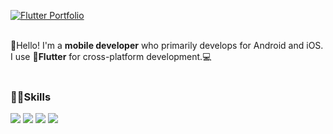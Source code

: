 [![Flutter Portfolio](https://img.shields.io/badge/Flutter_Portfolio-02569B?style=for-the-badge&logo=flutter&logoColor=white)](https://pshyomin.github.io)

 <br/>:wave:Hello! I'm a **mobile developer** who primarily develops for Android and iOS.
 <br/>I use **:rocket:Flutter** for cross-platform development.:computer:
 <br/>
 <br/>

  ### 👨‍💻Skills
  <img src="https://img.shields.io/badge/Flutter-02569B?style=flat&logo=Flutter&logoColor=white"/> <img src="https://img.shields.io/badge/C%23-239120?style=flat&logo=csharp&logoColor=white"/> <img src="https://img.shields.io/badge/Unity-FFFFFF?style=flat&logo=Unity&logoColor=black"/> <img src="https://img.shields.io/badge/.net-512BD4?style=flat&logo=.net&logoColor=white"/>
  <br/>
